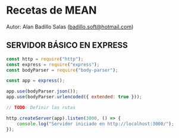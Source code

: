 # Recetas de MEAN

Autor: Alan Badillo Salas (badillo.soft@hotmail.com)

## SERVIDOR BÁSICO EN EXPRESS

~~~js
const http = require("http");
const express = require("express");
const bodyParser = require("body-parser");

const app = express();

app.use(bodyParser.json());
app.use(bodyParser.urlencoded({ extended: true }));

// TODO: Definir las rutas

http.createServer(app).listen(3000, () => {
    console.log("Servidor iniciado en http://localhost:3000/");
});
~~~